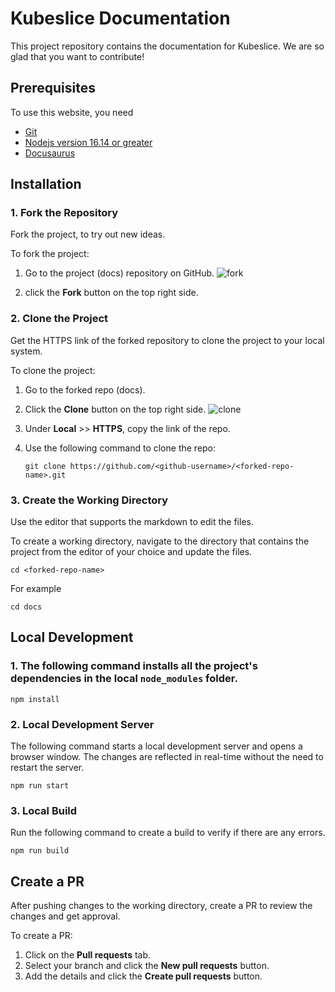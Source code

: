 # Kubeslice Documentation
This project repository contains the documentation for Kubeslice. We are so glad that you want to contribute!

## Prerequisites

To use this website, you need
- [Git](https://git-scm.com/downloads)
- [Nodejs version 16.14 or greater](https://nodejs.org/en/download/)
- [Docusaurus](https://docusaurus.io/docs/installation)

## Installation

### 1. Fork the Repository

Fork the project, to try out new ideas.

To fork the project:

1. Go to the project (docs) repository on GitHub.
   ![fork](https://github.com/kubeslice/docs/assets/105046156/7b3b2ecc-7370-4b6e-9ed5-07811f40a8e6)

3. click the **Fork** button on the top right side.

### 2. Clone the Project

Get the HTTPS link of the forked repository to clone the project to your local system.

To clone the project:

1. Go to the forked repo (docs).
2. Click the **Clone** button on the top right side.
   ![clone](https://github.com/kubeslice/docs/assets/105046156/ad60a912-30e4-434f-96ae-08ccb53ca6bd)

4. Under **Local** >> **HTTPS**, copy the link of the repo.
5. Use the following command to clone the repo:
   ```
   git clone https://github.com/<github-username>/<forked-repo-name>.git
   ```

### 3. Create the Working Directory

Use the editor that supports the markdown to edit the files.

To create a working directory, navigate to the directory that contains the project from the editor of your choice and update the files.

```
cd <forked-repo-name>
```

For example
```
cd docs
```




## Local Development

### 1. The following command installs all the project's dependencies in the local `node_modules` folder.

```
npm install
```


### 2. Local Development Server

The following command starts a local development server and opens a browser window. The changes are reflected in real-time
without the need to restart the server.

```
npm run start
```


### 3. Local Build

Run the following command to create a build to verify if there are any errors.

```
npm run build
```


## Create a PR

After pushing changes to the working directory, create a PR to review the changes and get approval.

To create a PR:

1. Click on the **Pull requests** tab.
2. Select your branch and click the **New pull requests** button.
3. Add the details and click the **Create pull requests** button.

